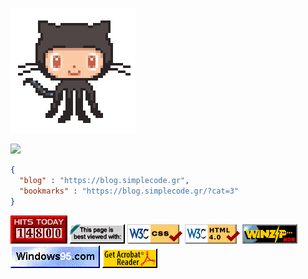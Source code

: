 ![](./assets/img/hello.gif)

![](https://folding-at-home-badge-backend.simplecode.gr/api/badge/rept0id/)

```json
{
  "blog" : "https://blog.simplecode.gr",
  "bookmarks" : "https://blog.simplecode.gr/?cat=3"
}
```

![](./assets/img/counter.gif) ![](./assets/img/badge1.gif) ![](./assets/img/badge2.gif) ![](./assets/img/badge3.png) ![](./assets/img/badge4.gif) ![](./assets/img/badge5.gif) ![](./assets/img/badge6.gif)
